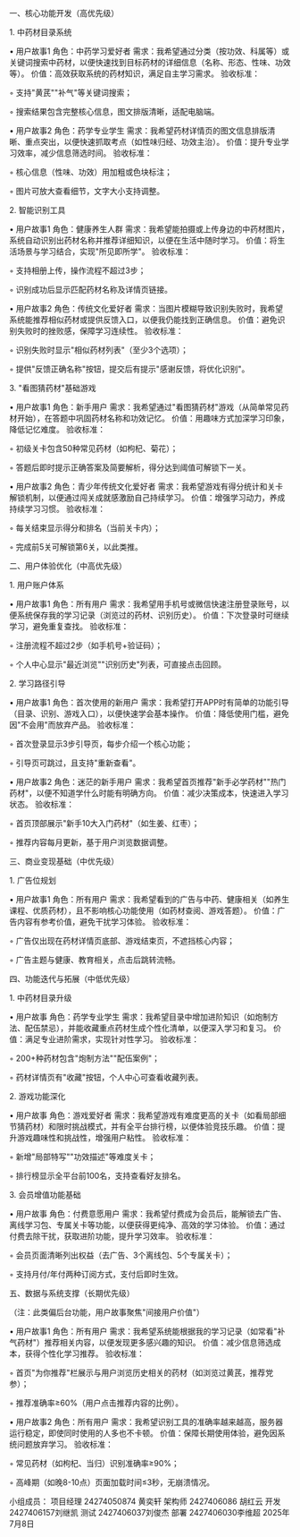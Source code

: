 一、核心功能开发（高优先级）

1\. 中药材目录系统

• 用户故事1 角色：中药学习爱好者
需求：我希望通过分类（按功效、科属等）或关键词搜索中药材，以便快速找到目标药材的详细信息（名称、形态、性味、功效等）。
价值：高效获取系统的药材知识，满足自主学习需求。 验收标准：

◦ 支持"黄芪""补气"等关键词搜索；

◦ 搜索结果包含完整核心信息，图文排版清晰，适配电脑端。

• 用户故事2 角色：药学专业学生
需求：我希望药材详情页的图文信息排版清晰、重点突出，以便快速抓取考点（如性味归经、功效主治）。
价值：提升专业学习效率，减少信息筛选时间。 验收标准：

◦ 核心信息（性味、功效）用加粗或色块标注；

◦ 图片可放大查看细节，文字大小支持调整。

2\. 智能识别工具

• 用户故事1 角色：健康养生人群
需求：我希望能拍摄或上传身边的中药材图片，系统自动识别出药材名称并推荐详细知识，以便在生活中随时学习。
价值：将生活场景与学习结合，实现"所见即所学"。 验收标准：

◦ 支持相册上传，操作流程不超过3步；

◦ 识别成功后显示匹配药材名称及详情页链接。

• 用户故事2 角色：传统文化爱好者
需求：当图片模糊导致识别失败时，我希望系统能推荐相似药材或提供反馈入口，以便我仍能找到正确信息。
价值：避免识别失败时的挫败感，保障学习连续性。 验收标准：

◦ 识别失败时显示"相似药材列表"（至少3个选项）；

◦ 提供"反馈正确名称"按钮，提交后有提示"感谢反馈，将优化识别"。

3\. "看图猜药材"基础游戏

• 用户故事1 角色：新手用户
需求：我希望通过"看图猜药材"游戏（从简单常见药材开始），在答题中巩固药材名称和功效记忆。
价值：用趣味方式加深学习印象，降低记忆难度。 验收标准：

◦ 初级关卡包含50种常见药材（如枸杞、菊花）；

◦ 答题后即时提示正确答案及简要解析，得分达到阈值可解锁下一关。

• 用户故事2 角色：青少年传统文化爱好者
需求：我希望游戏有得分统计和关卡解锁机制，以便通过闯关成就感激励自己持续学习。
价值：增强学习动力，养成持续学习习惯。 验收标准：

◦ 每关结束显示得分和排名（当前关卡内）；

◦ 完成前5关可解锁第6关，以此类推。

二、用户体验优化（中高优先级）

1\. 用户账户体系

• 用户故事1 角色：所有用户
需求：我希望用手机号或微信快速注册登录账号，以便系统保存我的学习记录（浏览过的药材、识别历史）。
价值：下次登录时可继续学习，避免重复查找。 验收标准：

◦ 注册流程不超过2步（如手机号+验证码）；

◦ 个人中心显示"最近浏览""识别历史"列表，可直接点击回顾。

2\. 学习路径引导

• 用户故事1 角色：首次使用的新用户
需求：我希望打开APP时有简单的功能引导（目录、识别、游戏入口），以便快速学会基本操作。
价值：降低使用门槛，避免因"不会用"而放弃产品。 验收标准：

◦ 首次登录显示3步引导页，每步介绍一个核心功能；

◦ 引导页可跳过，且支持"重新查看"。

• 用户故事2 角色：迷茫的新手用户
需求：我希望首页推荐"新手必学药材""热门药材"，以便不知道学什么时能有明确方向。
价值：减少决策成本，快速进入学习状态。 验收标准：

◦ 首页顶部展示"新手10大入门药材"（如生姜、红枣）；

◦ 推荐内容每月更新，基于用户浏览数据调整。

三、商业变现基础（中优先级）

1\. 广告位规划

• 用户故事1 角色：所有用户
需求：我希望看到的广告与中药、健康相关（如养生课程、优质药材），且不影响核心功能使用（如药材查阅、游戏答题）。
价值：广告内容有参考价值，避免干扰学习体验。 验收标准：

◦ 广告仅出现在药材详情页底部、游戏结束页，不遮挡核心内容；

◦ 广告主题与健康、教育相关，点击后跳转流畅。

四、功能迭代与拓展（中低优先级）

1\. 中药材目录升级

• 用户故事 角色：药学专业学生
需求：我希望目录中增加进阶知识（如炮制方法、配伍禁忌），并能收藏重点药材生成个性化清单，以便深入学习和复习。
价值：满足专业进阶需求，实现针对性学习。 验收标准：

◦ 200+种药材包含"炮制方法""配伍案例"；

◦ 药材详情页有"收藏"按钮，个人中心可查看收藏列表。

2\. 游戏功能深化

• 用户故事 角色：游戏爱好者
需求：我希望游戏有难度更高的关卡（如看局部细节猜药材）和限时挑战模式，并有全平台排行榜，以便体验竞技乐趣。
价值：提升游戏趣味性和挑战性，增强用户粘性。 验收标准：

◦ 新增"局部特写""功效描述"等难度关卡；

◦ 排行榜显示全平台前100名，支持查看好友排名。

3\. 会员增值功能基础

• 用户故事 角色：付费意愿用户
需求：我希望付费成为会员后，能解锁去广告、离线学习包、专属关卡等功能，以便获得更纯净、高效的学习体验。
价值：通过付费去除干扰，获取进阶功能，提升学习效率。 验收标准：

◦ 会员页面清晰列出权益（去广告、3个离线包、5个专属关卡）；

◦ 支持月付/年付两种订阅方式，支付后即时生效。

五、数据与系统支撑（长期优先级）

（注：此类偏后台功能，用户故事聚焦"间接用户价值"）

• 用户故事1 角色：所有用户
需求：我希望系统能根据我的学习记录（如常看"补气药材"）推荐相关内容，以便发现更多感兴趣的知识。
价值：减少信息筛选成本，获得个性化学习推荐。 验收标准：

◦
首页"为你推荐"栏展示与用户浏览历史相关的药材（如浏览过黄芪，推荐党参）；

◦ 推荐准确率≥60%（用户点击推荐内容的比例）。

• 用户故事2 角色：所有用户
需求：我希望识别工具的准确率越来越高，服务器运行稳定，即使同时使用的人多也不卡顿。
价值：保障长期使用体验，避免因系统问题放弃学习。 验收标准：

◦ 常见药材（如枸杞、当归）识别准确率≥90%；

◦ 高峰期（如晚8-10点）页面加载时间≤3秒，无崩溃情况。

小组成员： 项目经理 24274050874 黄奕轩 架构师 2427406086 胡红云 开发
2427406157刘继凯 测试 2427406037刘俊杰 部署 2427406030李维超
2025年7月8日
